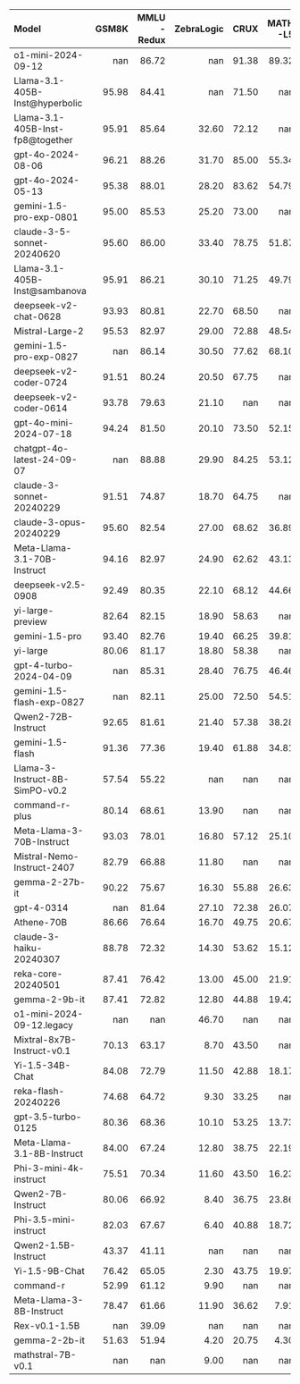 | Model                            |   GSM8K |   MMLU<br/>-Redux |   ZebraLogic |   CRUX |   MATH<br/>-L5 |
|:---------------------------------|--------:|------------------:|-------------:|-------:|---------------:|
| o1-mini-2024-09-12               |  nan    |             86.72 |       nan    |  91.38 |          89.32 |
| Llama-3.1-405B-Inst@hyperbolic   |   95.98 |             84.41 |       nan    |  71.50 |         nan    |
| Llama-3.1-405B-Inst-fp8@together |   95.91 |             85.64 |        32.60 |  72.12 |         nan    |
| gpt-4o-2024-08-06                |   96.21 |             88.26 |        31.70 |  85.00 |          55.34 |
| gpt-4o-2024-05-13                |   95.38 |             88.01 |        28.20 |  83.62 |          54.79 |
| gemini-1.5-pro-exp-0801          |   95.00 |             85.53 |        25.20 |  73.00 |         nan    |
| claude-3-5-sonnet-20240620       |   95.60 |             86.00 |        33.40 |  78.75 |          51.87 |
| Llama-3.1-405B-Inst@sambanova    |   95.91 |             86.21 |        30.10 |  71.25 |          49.79 |
| deepseek-v2-chat-0628            |   93.93 |             80.81 |        22.70 |  68.50 |         nan    |
| Mistral-Large-2                  |   95.53 |             82.97 |        29.00 |  72.88 |          48.54 |
| gemini-1.5-pro-exp-0827          |  nan    |             86.14 |        30.50 |  77.62 |          68.10 |
| deepseek-v2-coder-0724           |   91.51 |             80.24 |        20.50 |  67.75 |         nan    |
| deepseek-v2-coder-0614           |   93.78 |             79.63 |        21.10 | nan    |         nan    |
| gpt-4o-mini-2024-07-18           |   94.24 |             81.50 |        20.10 |  73.50 |          52.15 |
| chatgpt-4o-latest-24-09-07       |  nan    |             88.88 |        29.90 |  84.25 |          53.12 |
| claude-3-sonnet-20240229         |   91.51 |             74.87 |        18.70 |  64.75 |         nan    |
| claude-3-opus-20240229           |   95.60 |             82.54 |        27.00 |  68.62 |          36.89 |
| Meta-Llama-3.1-70B-Instruct      |   94.16 |             82.97 |        24.90 |  62.62 |          43.13 |
| deepseek-v2.5-0908               |   92.49 |             80.35 |        22.10 |  68.12 |          44.66 |
| yi-large-preview                 |   82.64 |             82.15 |        18.90 |  58.63 |         nan    |
| gemini-1.5-pro                   |   93.40 |             82.76 |        19.40 |  66.25 |          39.81 |
| yi-large                         |   80.06 |             81.17 |        18.80 |  58.38 |         nan    |
| gpt-4-turbo-2024-04-09           |  nan    |             85.31 |        28.40 |  76.75 |          46.46 |
| gemini-1.5-flash-exp-0827        |  nan    |             82.11 |        25.00 |  72.50 |          54.51 |
| Qwen2-72B-Instruct               |   92.65 |             81.61 |        21.40 |  57.38 |          38.28 |
| gemini-1.5-flash                 |   91.36 |             77.36 |        19.40 |  61.88 |          34.81 |
| Llama-3-Instruct-8B-SimPO-v0.2   |   57.54 |             55.22 |       nan    | nan    |         nan    |
| command-r-plus                   |   80.14 |             68.61 |        13.90 | nan    |         nan    |
| Meta-Llama-3-70B-Instruct        |   93.03 |             78.01 |        16.80 |  57.12 |          25.10 |
| Mistral-Nemo-Instruct-2407       |   82.79 |             66.88 |        11.80 | nan    |         nan    |
| gemma-2-27b-it                   |   90.22 |             75.67 |        16.30 |  55.88 |          26.63 |
| gpt-4-0314                       |  nan    |             81.64 |        27.10 |  72.38 |          26.07 |
| Athene-70B                       |   86.66 |             76.64 |        16.70 |  49.75 |          20.67 |
| claude-3-haiku-20240307          |   88.78 |             72.32 |        14.30 |  53.62 |          15.12 |
| reka-core-20240501               |   87.41 |             76.42 |        13.00 |  45.00 |          21.91 |
| gemma-2-9b-it                    |   87.41 |             72.82 |        12.80 |  44.88 |          19.42 |
| o1-mini-2024-09-12.legacy        |  nan    |            nan    |        46.70 | nan    |         nan    |
| Mixtral-8x7B-Instruct-v0.1       |   70.13 |             63.17 |         8.70 |  43.50 |         nan    |
| Yi-1.5-34B-Chat                  |   84.08 |             72.79 |        11.50 |  42.88 |          18.17 |
| reka-flash-20240226              |   74.68 |             64.72 |         9.30 |  33.25 |         nan    |
| gpt-3.5-turbo-0125               |   80.36 |             68.36 |        10.10 |  53.25 |          13.73 |
| Meta-Llama-3.1-8B-Instruct       |   84.00 |             67.24 |        12.80 |  38.75 |          22.19 |
| Phi-3-mini-4k-instruct           |   75.51 |             70.34 |        11.60 |  43.50 |          16.23 |
| Qwen2-7B-Instruct                |   80.06 |             66.92 |         8.40 |  36.75 |          23.86 |
| Phi-3.5-mini-instruct            |   82.03 |             67.67 |         6.40 |  40.88 |          18.72 |
| Qwen2-1.5B-Instruct              |   43.37 |             41.11 |       nan    | nan    |         nan    |
| Yi-1.5-9B-Chat                   |   76.42 |             65.05 |         2.30 |  43.75 |          19.97 |
| command-r                        |   52.99 |             61.12 |         9.90 | nan    |         nan    |
| Meta-Llama-3-8B-Instruct         |   78.47 |             61.66 |        11.90 |  36.62 |           7.91 |
| Rex-v0.1-1.5B                    |  nan    |             39.09 |       nan    | nan    |         nan    |
| gemma-2-2b-it                    |   51.63 |             51.94 |         4.20 |  20.75 |           4.30 |
| mathstral-7B-v0.1                |  nan    |            nan    |         9.00 | nan    |         nan    |